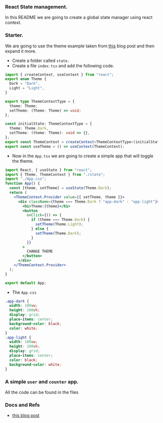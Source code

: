 ### React State management.

In this README we are going to create a global state manager using react context.

### Starter.

We are going to use the theme example taken from [this](https://www.pluralsight.com/guides/using-react's-context-api-with-typescript) blog post and then expand it more.

- Create a folder called `state.`
- Create a file `index.tsx` and add the following code.

```ts
import { createContext, useContext } from "react";
export enum Theme {
  Dark = "Dark",
  Light = "Light",
}

export type ThemeContextType = {
  theme: Theme;
  setTheme: (Theme: Theme) => void;
};

const initialState: ThemeContextType = {
  theme: Theme.Dark,
  setTheme: (theme: Theme): void => {},
};
export const ThemeContext = createContext<ThemeContextType>(initialState);
export const useTheme = () => useContext(ThemeContext);
```

- Now in the `App.tsx` we are going to create a simple app that will toggle the theme.

```jsx
import React, { useState } from "react";
import { Theme, ThemeContext } from "./state";
import "./App.css";
function App() {
  const [theme, setTheme] = useState(Theme.Dark);
  return (
    <ThemeContext.Provider value={{ setTheme, theme }}>
      <div className={theme === Theme.Dark ? "app-dark" : "app-light"}>
        <h1>Theme:{theme}</h1>
        <button
          onClick={() => {
            if (theme === Theme.Dark) {
              setTheme(Theme.Light);
            } else {
              setTheme(Theme.Dark);
            }
          }}
        >
          CHANGE THEME
        </button>
      </div>
    </ThemeContext.Provider>
  );
}

export default App;
```

- The `App.css`

```css
.app-dark {
  width: 100vw;
  height: 100vh;
  display: grid;
  place-items: center;
  background-color: black;
  color: white;
}
.app-light {
  width: 100vw;
  height: 100vh;
  display: grid;
  place-items: center;
  color: black;
  background-color: white;
}
```

### A simple `user` and `counter` app.

All the code can be found in the files

### Docs and Refs

- [this blog post](https://dev.to/elisealcala/react-context-with-usereducer-and-typescript-4obm)
